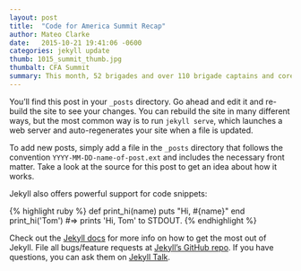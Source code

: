```yaml
---
layout: post
title:  "Code for America Summit Recap"
author: Mateo Clarke
date:   2015-10-21 19:41:06 -0600
categories: jekyll update
thumb: 1015_summit_thumb.jpg
thumbalt: CFA Summit
summary: This month, 52 brigades and over 110 brigade captains and core team members from all across the world got together in Oakland, California for the 2015 Code for America Summit. Open Austin was represented by Brigade Captain, Mateo Clarke, and Delivery Lead, Luqmaan Dawoodjee.
---
```

You’ll find this post in your `_posts` directory. Go ahead and edit it and re-build the site to see your changes. You can rebuild the site in many different ways, but the most common way is to run `jekyll serve`, which launches a web server and auto-regenerates your site when a file is updated.

To add new posts, simply add a file in the `_posts` directory that follows the convention `YYYY-MM-DD-name-of-post.ext` and includes the necessary front matter. Take a look at the source for this post to get an idea about how it works.

Jekyll also offers powerful support for code snippets:

{% highlight ruby %}
def print_hi(name)
  puts "Hi, #{name}"
end
print_hi('Tom')
#=> prints 'Hi, Tom' to STDOUT.
{% endhighlight %}

Check out the [Jekyll docs][jekyll-docs] for more info on how to get the most out of Jekyll. File all bugs/feature requests at [Jekyll’s GitHub repo][jekyll-gh]. If you have questions, you can ask them on [Jekyll Talk][jekyll-talk].

[jekyll-docs]: http://jekyllrb.com/docs/home
[jekyll-gh]:   https://github.com/jekyll/jekyll
[jekyll-talk]: https://talk.jekyllrb.com/
